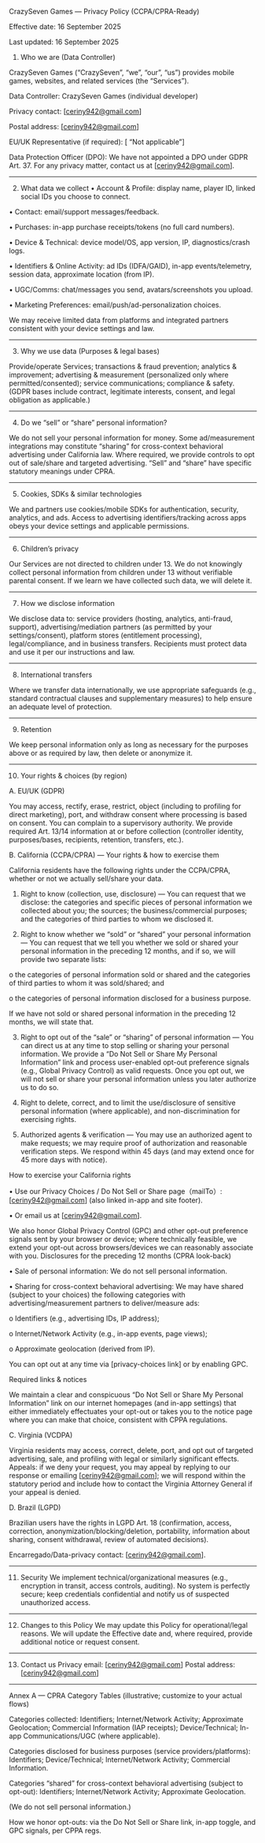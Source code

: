 CrazySeven Games — Privacy Policy (CCPA/CPRA-Ready)

Effective date: 16 September 2025

Last updated: 16 September 2025

1) Who we are (Data Controller)
   
CrazySeven Games (“CrazySeven”, “we”, “our”, “us”) provides mobile games, websites, and related services (the “Services”).

Data Controller: CrazySeven Games (individual developer)

Privacy contact: [ceriny942@gmail.com]

Postal address: [ceriny942@gmail.com]

EU/UK Representative (if required): [ “Not applicable”]

Data Protection Officer (DPO): We have not appointed a DPO under GDPR Art. 37. For any privacy matter, contact us at [ceriny942@gmail.com].
________________________________________
2) What data we collect
•	Account & Profile: display name, player ID, linked social IDs you choose to connect.

•	Contact: email/support messages/feedback.

•	Purchases: in-app purchase receipts/tokens (no full card numbers).

•	Device & Technical: device model/OS, app version, IP, diagnostics/crash logs.

•	Identifiers & Online Activity: ad IDs (IDFA/GAID), in-app events/telemetry, session data, approximate location (from IP).

•	UGC/Comms: chat/messages you send, avatars/screenshots you upload.

•	Marketing Preferences: email/push/ad-personalization choices.

We may receive limited data from platforms and integrated partners consistent with your device settings and law.
________________________________________
3) Why we use data (Purposes & legal bases)
   
Provide/operate Services; transactions & fraud prevention; analytics & improvement; advertising & measurement (personalized only where permitted/consented); service communications; compliance & safety. (GDPR bases include contract, legitimate interests, consent, and legal obligation as applicable.)
________________________________________
4) Do we “sell” or “share” personal information?
   
We do not sell your personal information for money. Some ad/measurement integrations may constitute “sharing” for cross-context behavioral advertising under California law. Where required, we provide controls to opt out of sale/share and targeted advertising. “Sell” and “share” have specific statutory meanings under CPRA. 
________________________________________
5) Cookies, SDKs & similar technologies
   
We and partners use cookies/mobile SDKs for authentication, security, analytics, and ads. Access to advertising identifiers/tracking across apps obeys your device settings and applicable permissions.
________________________________________
6) Children’s privacy
   
Our Services are not directed to children under 13. We do not knowingly collect personal information from children under 13 without verifiable parental consent. If we learn we have collected such data, we will delete it.
________________________________________
7) How we disclose information
   
We disclose data to: service providers (hosting, analytics, anti-fraud, support), advertising/mediation partners (as permitted by your settings/consent), platform stores (entitlement processing), legal/compliance, and in business transfers. Recipients must protect data and use it per our instructions and law.
________________________________________
8) International transfers
   
Where we transfer data internationally, we use appropriate safeguards (e.g., standard contractual clauses and supplementary measures) to help ensure an adequate level of protection.
________________________________________
9) Retention
    
We keep personal information only as long as necessary for the purposes above or as required by law, then delete or anonymize it.
________________________________________
10) Your rights & choices (by region)
    
A. EU/UK (GDPR)

You may access, rectify, erase, restrict, object (including to profiling for direct marketing), port, and withdraw consent where processing is based on consent. You can complain to a supervisory authority. We provide required Art. 13/14 information at or before collection (controller identity, purposes/bases, recipients, retention, transfers, etc.).

B. California (CCPA/CPRA) — Your rights & how to exercise them

California residents have the following rights under the CCPA/CPRA, whether or not we actually sell/share your data. 

1.	Right to know (collection, use, disclosure) — You can request that we disclose: the categories and specific pieces of personal information we collected about you; the sources; the business/commercial purposes; and the categories of third parties to whom we disclosed it.
   
2.	Right to know whether we “sold” or “shared” your personal information — You can request that we tell you whether we sold or shared your personal information in the preceding 12 months, and if so, we will provide two separate lists:
   
o	the categories of personal information sold or shared and the categories of third parties to whom it was sold/shared; and

o	the categories of personal information disclosed for a business purpose.

If we have not sold or shared personal information in the preceding 12 months, we will state that. 

3.	Right to opt out of the “sale” or “sharing” of personal information — You can direct us at any time to stop selling or sharing your personal information. We provide a “Do Not Sell or Share My Personal Information” link and process user-enabled opt-out preference signals (e.g., Global Privacy Control) as valid requests. Once you opt out, we will not sell or share your personal information unless you later authorize us to do so.
   
4.	Right to delete, correct, and to limit the use/disclosure of sensitive personal information (where applicable), and non-discrimination for exercising rights.
   
5.	Authorized agents & verification — You may use an authorized agent to make requests; we may require proof of authorization and reasonable verification steps. We respond within 45 days (and may extend once for 45 more days with notice).
   
How to exercise your California rights

•	Use our Privacy Choices / Do Not Sell or Share page（mailTo）: [ceriny942@gmail.com] (also linked in-app and site footer).

•	Or email us at [ceriny942@gmail.com].

We also honor Global Privacy Control (GPC) and other opt-out preference signals sent by your browser or device; where technically feasible, we extend your opt-out across browsers/devices we can reasonably associate with you. 
Disclosures for the preceding 12 months (CPRA look-back)

•	Sale of personal information: We do not sell personal information.

•	Sharing for cross-context behavioral advertising: We may have shared (subject to your choices) the following categories with advertising/measurement partners to deliver/measure ads:

o	Identifiers (e.g., advertising IDs, IP address);

o	Internet/Network Activity (e.g., in-app events, page views);

o	Approximate geolocation (derived from IP).

You can opt out at any time via [privacy-choices link] or by enabling GPC. 

Required links & notices

We maintain a clear and conspicuous “Do Not Sell or Share My Personal Information” link on our internet homepages (and in-app settings) that either immediately effectuates your opt-out or takes you to the notice page where you can make that choice, consistent with CPPA regulations. 

C. Virginia (VCDPA)

Virginia residents may access, correct, delete, port, and opt out of targeted advertising, sale, and profiling with legal or similarly significant effects. Appeals: if we deny your request, you may appeal by replying to our response or emailing [ceriny942@gmail.com]; we will respond within the statutory period and include how to contact the Virginia Attorney General if your appeal is denied.

D. Brazil (LGPD)

Brazilian users have the rights in LGPD Art. 18 (confirmation, access, correction, anonymization/blocking/deletion, portability, information about sharing, consent withdrawal, review of automated decisions).

Encarregado/Data-privacy contact: [ceriny942@gmail.com].
________________________________________
11) Security
We implement technical/organizational measures (e.g., encryption in transit, access controls, auditing). No system is perfectly secure; keep credentials confidential and notify us of suspected unauthorized access.
________________________________________
12) Changes to this Policy
We may update this Policy for operational/legal reasons. We will update the Effective date and, where required, provide additional notice or request consent.
________________________________________
13) Contact us
Privacy email: [ceriny942@gmail.com]
Postal address: [ceriny942@gmail.com]
________________________________________
Annex A — CPRA Category Tables (illustrative; customize to your actual flows)

Categories collected: Identifiers; Internet/Network Activity; Approximate Geolocation; Commercial Information (IAP receipts); Device/Technical; In-app Communications/UGC (where applicable).

Categories disclosed for business purposes (service providers/platforms): Identifiers; Device/Technical; Internet/Network Activity; Commercial Information.

Categories “shared” for cross-context behavioral advertising (subject to opt-out): Identifiers; Internet/Network Activity; Approximate Geolocation.

(We do not sell personal information.)

How we honor opt-outs: via the Do Not Sell or Share link, in-app toggle, and GPC signals, per CPPA regs. 

